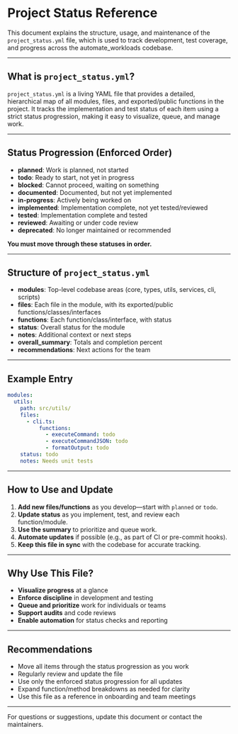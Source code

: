 # Project Status Reference

This document explains the structure, usage, and maintenance of the `project_status.yml` file, which is used to track development, test coverage, and progress across the automate_workloads codebase.

---

## What is `project_status.yml`?

`project_status.yml` is a living YAML file that provides a detailed, hierarchical map of all modules, files, and exported/public functions in the project. It tracks the implementation and test status of each item using a strict status progression, making it easy to visualize, queue, and manage work.

---

## Status Progression (Enforced Order)

- **planned**: Work is planned, not started
- **todo**: Ready to start, not yet in progress
- **blocked**: Cannot proceed, waiting on something
- **documented**: Documented, but not yet implemented
- **in-progress**: Actively being worked on
- **implemented**: Implementation complete, not yet tested/reviewed
- **tested**: Implementation complete and tested
- **reviewed**: Awaiting or under code review
- **deprecated**: No longer maintained or recommended

**You must move through these statuses in order.**

---

## Structure of `project_status.yml`

- **modules**: Top-level codebase areas (core, types, utils, services, cli, scripts)
- **files**: Each file in the module, with its exported/public functions/classes/interfaces
- **functions**: Each function/class/interface, with status
- **status**: Overall status for the module
- **notes**: Additional context or next steps
- **overall_summary**: Totals and completion percent
- **recommendations**: Next actions for the team

---

## Example Entry

```yaml
modules:
  utils:
    path: src/utils/
    files:
      - cli.ts:
          functions:
            - executeCommand: todo
            - executeCommandJSON: todo
            - formatOutput: todo
    status: todo
    notes: Needs unit tests
```

---

## How to Use and Update

1. **Add new files/functions** as you develop—start with `planned` or `todo`.
2. **Update status** as you implement, test, and review each function/module.
3. **Use the summary** to prioritize and queue work.
4. **Automate updates** if possible (e.g., as part of CI or pre-commit hooks).
5. **Keep this file in sync** with the codebase for accurate tracking.

---

## Why Use This File?

- **Visualize progress** at a glance
- **Enforce discipline** in development and testing
- **Queue and prioritize** work for individuals or teams
- **Support audits** and code reviews
- **Enable automation** for status checks and reporting

---

## Recommendations

- Move all items through the status progression as you work
- Regularly review and update the file
- Use only the enforced status progression for all updates
- Expand function/method breakdowns as needed for clarity
- Use this file as a reference in onboarding and team meetings

---

For questions or suggestions, update this document or contact the maintainers. 
